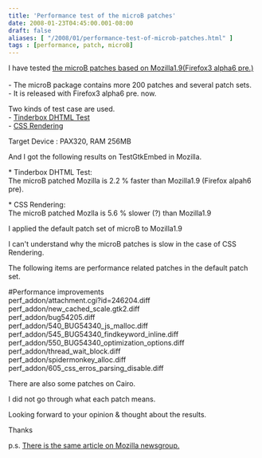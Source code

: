 ```yaml
---
title: 'Performance test of the microB patches'
date: 2008-01-23T04:45:00.001-08:00
draft: false
aliases: [ "/2008/01/performance-test-of-microb-patches.html" ]
tags : [performance, patch, microB]
---
```


I have tested [the microB patches based on Mozilla1.9(Firefox3 alpha6 pre.)  
](http://browser.garage.maemo.org/docs/patches.html)  
\- The microB package contains more 200 patches and several patch sets.  
\- It is released with Firefox3 alpha6 pre. now.  

Two kinds of test case are used.  
\- [Tinderbox DHTML Test](http://www.mozilla.org/performance/test-cases/dhtml/)  
\- [CSS Rendering](http://www.howtocreate.co.uk/csstest.html)  

Target Device : PAX320, RAM 256MB  

And I got the following results on TestGtkEmbed in Mozilla.  

\* Tinderbox DHTML Test:  
The microB patched Mozilla is 2.2 % faster than Mozilla1.9 (Firefox alpah6 pre).  

\* CSS Rendering:  
The microB patched Mozlla is 5.6 % slower (?) than Mozilla1.9

I applied the default patch set of microB to Mozilla1.9  

I can't understand why the microB patches is slow in the case of CSS Rendering.  

The following items are performance related patches in the default patch set.  

#Performance improvements  
perf\_addon/attachment.cgi?id=246204.diff  
perf\_addon/new\_cached\_scale.gtk2.diff  
perf\_addon/bug54205.diff  
perf\_addon/540\_BUG54340\_js\_malloc.diff  
perf\_addon/545\_BUG54340\_findkeyword\_inline.diff  
perf\_addon/550\_BUG54340\_optimization\_options.diff  
perf\_addon/thread\_wait\_block.diff  
perf\_addon/spidermonkey\_alloc.diff  
perf\_addon/605\_css\_erros\_parsing\_disable.diff

There are also some patches on Cairo.  

I did not go through what each patch means.  

Looking forward to your opinion & thought about the results.  

Thanks

  

p.s. [There is the same article on Mozilla newsgroup.](http://groups.google.com/group/mozilla.dev.platforms.mobile/browse_thread/thread/842faccb30e3375e)